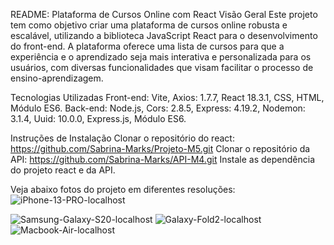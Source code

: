 README: Plataforma de Cursos Online com React
Visão Geral
Este projeto tem como objetivo criar uma plataforma de cursos online robusta e escalável, utilizando a biblioteca JavaScript React para o desenvolvimento do front-end. A plataforma oferece uma lista de cursos para que a experiência e o aprendizado seja mais interativa e personalizada para os usuários, com diversas funcionalidades que visam facilitar o processo de ensino-aprendizagem.

Tecnologias Utilizadas
Front-end:
Vite,
Axios: 1.7.7,
React 18.3.1,
CSS,
HTML,
Módulo ES6.
Back-end:
Node.js,
Cors: 2.8.5,
Express: 4.19.2,
Nodemon: 3.1.4,
Uuid: 10.0.0,
Express.js,
Módulo ES6.

Instruções de Instalação
Clonar o repositório do react: https://github.com/Sabrina-Marks/Projeto-M5.git
Clonar o repositório da API: https://github.com/Sabrina-Marks/API-M4.git
Instale as dependência do projeto react e da API.

Veja abaixo fotos do projeto em diferentes resoluções:
![iPhone-13-PRO-localhost](https://github.com/user-attachments/assets/2982eec0-6443-47f0-af24-3e73ca85302d)

![Samsung-Galaxy-S20-localhost](https://github.com/user-attachments/assets/224f8a8b-6bb1-4672-b918-daf68162ddfb)
![Galaxy-Fold2-localhost](https://github.com/user-attachments/assets/d707fc4f-84c1-4853-a105-08bfbf8e2e32)
![Macbook-Air-localhost](https://github.com/user-attachments/assets/ce6e6aeb-636a-4575-884c-890db5b71232)
